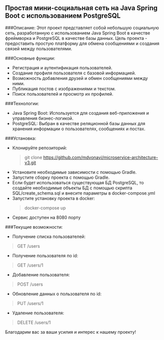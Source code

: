 ## Простая мини-социальная сеть на Java Spring Boot с использованием PostgreSQL

###Описание:
Этот проект представляет собой небольшую социальную сеть, разработанную с использованием Java Spring Boot в качестве фреймворка и PostgreSQL в качестве базы данных. Цель проекта - предоставить простую платформу для обмена сообщениями и создания связей между пользователями.

###Основные функции:

- Регистрация и аутентификация пользователей.
- Создание профиля пользователя с базовой информацией.
- Возможность добавления друзей и обмен сообщениями между ними.
- Публикация постов с изображениями и текстом.
- Поиск пользователей и просмотр их профилей.

###Технологии:

- Java Spring Boot: Используется для создания веб-приложения и управления бизнес-логикой.
- PostgreSQL: Выбран в качестве реляционной базы данных для хранения информации о пользователях, сообщениях и постах.

###Установка:
- Клонируйте репозиторий:
  > git clone https://github.com/mdvonavi/microservice-architecture-v3.git
- Установите необходимые зависимости с помощью Gradle.
- Запустите сборку проекта с помощью Gradle.
- Если будет использоваться существующая БД PostgreSQL, то создайте необходимые объекты БД с помощью скрипта SQL/create_schema.sql и внесите параметры в docker-compose.yml
- Запустите установку проекта в docker: 
  > docker-compose up
- Сервис доступен на 8080 порту

###Текущие возможности:
- Получение списка пользователей:
> GET /users
- Получение пользователя по id:
> GET /users/1
- Добавление пользователя:
> POST /users
- Обновление данных о пользователя по id:
> PUT /users/1
- Удаление пользователя:
> DELETE /users/1

Благодарим вас за ваши усилия и интерес к нашему проекту!
